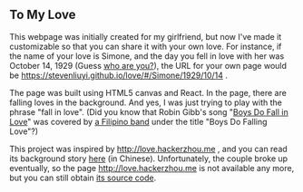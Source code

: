 ## To My Love

This webpage was initially created for my girlfriend, but now I've made it customizable so that you can share it with your own love. For instance, if the name of your love is Simone, and the day you fell in love with her was October 14, 1929 (Guess [who are you?](https://en.wikipedia.org/wiki/Jean-Paul_Sartre)), the URL for your own page would be https://stevenliuyi.github.io/love/#/Simone/1929/10/14 .

The page was built using HTML5 canvas and React. In the page, there are falling loves in the background. And yes, I was just trying to play with the phrase "fall in love". (Did you know that Robin Gibb's song "[Boys Do Fall in Love](https://en.wikipedia.org/wiki/Boys_Do_Fall_in_Love)" was covered by [a Filipino band](https://en.wikipedia.org/wiki/Parokya_ni_Edgar) under the title "Boys Do Falling Love"?)

This project was inspired by http://love.hackerzhou.me , and you can read its background story [here](http://hackerzhou.me/2011/11/programmers-romantic-1st-anniversary-website.html) (in Chinese). Unfortunately, the couple broke up eventually, so the page http://love.hackerzhou.me is not available any more, but you can still obtain [its source code](https://github.com/hackerzhou/Love).
